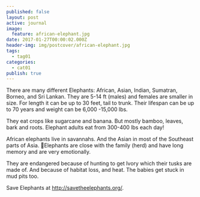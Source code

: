 ```yaml
---
published: false
layout: post
active: journal
image:
  feature: african-elephant.jpg
date: 2017-01-27T00:00:02.000Z
header-img: img/postcover/african-elephant.jpg
tags:
  - tag01
categories:
  - cat01
publish: true
---
```

There are many different Elephants: African, Asian, Indian, Sumatran, Borneo, and Sri Lankan.  They are 5-14 ft (males) and females are smaller in size. For length it can be up to 30 feet, tail to trunk.  Their lifespan can be up to 70 years and weight can be 6,000 -15,000 lbs.

They eat crops like sugarcane and banana. But mostly bamboo, leaves, bark and roots.  Elephant adults eat from 300-400 lbs each day!

African elephants live in savannahs.  And the Asian in most of the Southeast parts of Asia.  Elephants are close with the family (herd) and have long memory and are very emotionally.

They are endangered because of hunting to get Ivory which their tusks are made of.  And because of habitat loss, and heat.  The babies get stuck in mud pits too.

Save Elephants at <http://savetheelephants.org/>.


